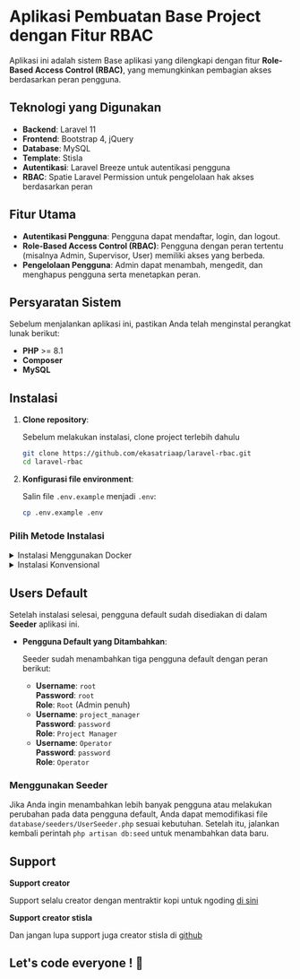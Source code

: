 # Aplikasi Pembuatan Base Project dengan Fitur RBAC

Aplikasi ini adalah sistem Base aplikasi yang dilengkapi dengan fitur **Role-Based Access Control (RBAC)**, yang memungkinkan pembagian akses berdasarkan peran pengguna.

## Teknologi yang Digunakan

-   **Backend**: Laravel 11
-   **Frontend**: Bootstrap 4, jQuery
-   **Database**: MySQL
-   **Template**: Stisla
-   **Autentikasi**: Laravel Breeze untuk autentikasi pengguna
-   **RBAC**: Spatie Laravel Permission untuk pengelolaan hak akses berdasarkan peran

## Fitur Utama

-   **Autentikasi Pengguna**: Pengguna dapat mendaftar, login, dan logout.
-   **Role-Based Access Control (RBAC)**: Pengguna dengan peran tertentu (misalnya Admin, Supervisor, User) memiliki akses yang berbeda.
-   **Pengelolaan Pengguna**: Admin dapat menambah, mengedit, dan menghapus pengguna serta menetapkan peran.

## Persyaratan Sistem

Sebelum menjalankan aplikasi ini, pastikan Anda telah menginstal perangkat lunak berikut:

-   **PHP** >= 8.1
-   **Composer**
-   **MySQL**

## Instalasi

1. **Clone repository**:

    Sebelum melakukan instalasi, clone project terlebih dahulu

    ```bash
    git clone https://github.com/ekasatriaap/laravel-rbac.git
    cd laravel-rbac
    ```

2. **Konfigurasi file environment**:

    Salin file `.env.example` menjadi `.env`:

    ```bash
    cp .env.example .env
    ```

### Pilih Metode Instalasi

<details>

<summary>Instalasi Menggunakan Docker</summary>

1. **Pastikan Docker dan Docker Compose terinstal**:

    Sebelum melanjutkan, pastikan Docker dan Docker Compose telah terinstal pada sistem Anda. Jika belum, ikuti instruksi [di sini](https://docs.docker.com/get-docker/) untuk menginstalnya.

2. **Membangun container Docker**:

    Jalankan perintah berikut untuk membangun aplikasi menggunakan Docker Compose:

    ```bash
    docker compose create
    ```

    Perintah ini akan membangun image Docker, dan mengatur database.

3. **Menjalankan container Docker**:

    Jalankan perintah berikut untuk menjalankan aplikasi menggunakan Docker Compose:

    ```bash
    docker compose start
    ```

    Perintah ini akan menjalankan aplikasi dalam container.[di sini](https://docs.docker.com/get-docker/)

4. **Generate aplikasi key**:

    Jalankan perintah berikut untuk menghasilkan aplikasi key:

    ```bash
    docker exec laravel-rbac-app php artisan key:generate
    ```

5. **Membuat database**:

    Koneksikan database client dengan database dengan username root dan password root. Buat database dengan nama laravel-rbac di dalam container.

6. **Migrasi data**:

    Anda bisa menggunakan data yang sudah di sediakan di /public/database.sql, atau menj[di sini](https://docs.docker.com/get-docker/)

    ```

    ```

7. **Jalankan aplikasi**:

    Setelah proses selesai, Anda dapat mengakses aplikasi di `http://localhost:8080`.

</details>

<details>
<summary>Instalasi Konvensional</summary>

1. **Instal dependensi backend**:

    Pastikan Anda sudah menginstal Composer. Kemudian jalankan perintah berikut untuk menginstal dependensi Laravel:

    ```bash
    composer install
    ```

2. **Generate aplikasi key**:

    Jalankan perintah berikut untuk menghasilkan aplikasi key:

    ```bash
    php artisan key:generate
    ```

3. **Membuat database**:

    Buat database dengan nama laravel-rbac.

4. **Migrasi data**:

    Anda bisa menggunakan data yang sudah di sediakan di /public/database.sql, atau menjalankan perintah migrasi dan seeder.

    ```bash
    php artisan migrate --seed
    ```

5. **Jalankan aplikasi**:

    Sekarang Anda dapat menjalankan aplikasi menggunakan perintah berikut:

    ```bash
    php artisan serve
    ```

    Aplikasi akan tersedia di `http://localhost:8000`.

</details>

## Users Default

Setelah instalasi selesai, pengguna default sudah disediakan di dalam **Seeder** aplikasi ini.

-   **Pengguna Default yang Ditambahkan**:

    Seeder sudah menambahkan tiga pengguna default dengan peran berikut:

    -   **Username**: `root`  
        **Password**: `root`  
        **Role**: `Root` (Admin penuh)
    -   **Username**: `project_manager`  
        **Password**: `password`  
        **Role**: `Project Manager`
    -   **Username**: `Operator`  
        **Password**: `password`  
        **Role**: `Operator`

### Menggunakan Seeder

Jika Anda ingin menambahkan lebih banyak pengguna atau melakukan perubahan pada data pengguna default, Anda dapat memodifikasi file `database/seeders/UserSeeder.php` sesuai kebutuhan. Setelah itu, jalankan kembali perintah `php artisan db:seed` untuk menambahkan data baru.

## Support

**Support creator**

Support selalu creator dengan mentraktir kopi untuk ngoding [di sini](https://teer.id/ekasatriaap)

**Support creator stisla**

Dan jangan lupa support juga creator stisla di [github](https://github.com/stisla/stisla)

## Let's code everyone ! 🚀

